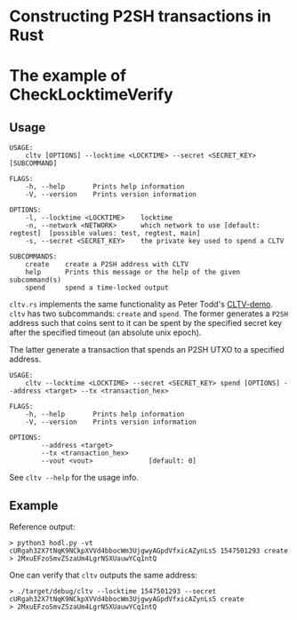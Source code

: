Constructing P2SH transactions in Rust
======================================

# The example of CheckLocktimeVerify


## Usage

```
USAGE:
    cltv [OPTIONS] --locktime <LOCKTIME> --secret <SECRET_KEY> [SUBCOMMAND]

FLAGS:
    -h, --help       Prints help information
    -V, --version    Prints version information

OPTIONS:
    -l, --locktime <LOCKTIME>    locktime
    -n, --network <NETWORK>      which network to use [default: regtest]  [possible values: test, regtest, main]
    -s, --secret <SECRET_KEY>    the private key used to spend a CLTV

SUBCOMMANDS:
    create    create a P2SH address with CLTV
    help      Prints this message or the help of the given subcommand(s)
    spend     spend a time-locked output
```

`cltv.rs` implements the same functionality as Peter Todd's [CLTV-demo](https://github.com/bl4ck5un/checklocktimeverify-demos). `cltv` has two subcommands: `create` and `spend`. The former generates a `P2SH` address such that coins sent to it can be spent by the specified secret key after the specified timeout (an absolute unix epoch).

The latter generate a transaction that spends an P2SH UTXO to a specified address.

```
USAGE:
    cltv --locktime <LOCKTIME> --secret <SECRET_KEY> spend [OPTIONS] --address <target> --tx <transaction_hex>

FLAGS:
    -h, --help       Prints help information
    -V, --version    Prints version information

OPTIONS:
        --address <target>
        --tx <transaction_hex>
        --vout <vout>              [default: 0]
```

See `cltv --help` for the usage info.

## Example

Reference output:

```
> python3 hodl.py -vt cURgah32X7tNqK9NCkpXVVd4bbocWm3UjgwyAGpdVfxicAZynLs5 1547501293 create
> 2MxuEFzoSmvZSzaUm4LgrNSXUauwYCq1ntQ
```

One can verify that `cltv` outputs the same address:

```
> ./target/debug/cltv --locktime 1547501293 --secret cURgah32X7tNqK9NCkpXVVd4bbocWm3UjgwyAGpdVfxicAZynLs5 create
> 2MxuEFzoSmvZSzaUm4LgrNSXUauwYCq1ntQ
```
